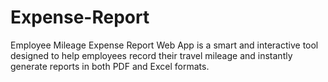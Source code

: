 # Expense-Report
Employee Mileage Expense Report Web App is a smart and interactive tool designed to help employees record their travel mileage and instantly generate reports in both PDF and Excel formats.
